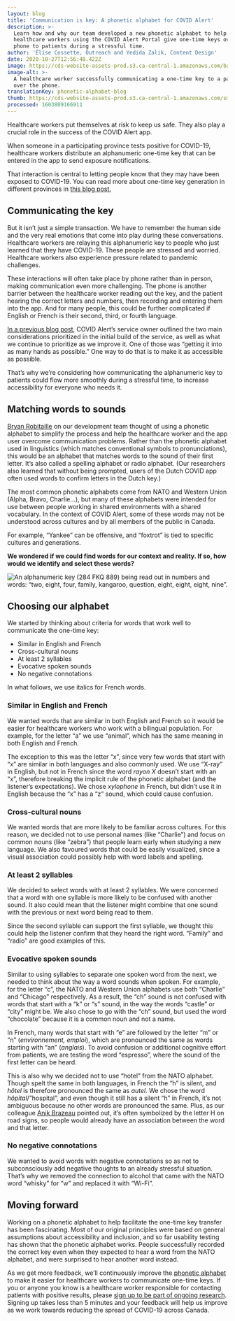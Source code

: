 ```yaml
---
layout: blog
title: 'Communication is key: A phonetic alphabet for COVID Alert'
description: >-
  Learn how and why our team developed a new phonetic alphabet to help
  healthcare workers using the COVID Alert Portal give one-time keys over the
  phone to patients during a stressful time.
author: 'Élise Cossette, Outreach and Yedida Zalik, Content Design'
date: 2020-10-27T12:56:48.422Z
image: https://cds-website-assets-prod.s3.ca-central-1.amazonaws.com/banner_phonetic_alphabetic_blog_8f889946bb.jpg
image-alt: >-
  A healthcare worker successfully communicating a one-time key to a patient
  over the phone.
translationKey: phonetic-alphabet-blog
thumb: https://cds-website-assets-prod.s3.ca-central-1.amazonaws.com/small_banner_phonetic_alphabetic_blog_8f889946bb.jpg
processed: 1603809166911
---
```

Healthcare workers put themselves at risk to keep us safe. They also play a crucial role in the success of the COVID Alert app. 

When someone in a participating province tests positive for COVID-19, healthcare workers distribute an alphanumeric one-time key that can be entered in the app to send exposure notifications.

That interaction is central to letting people know that they may have been exposed to COVID-19. You can read more about one-time key generation in different provinces in [this blog post.](https://digital.canada.ca/2020/09/03/meeting-the-needs-of-healthcare-authorities-to-roll-out-covid-alert-across-canada/)

## Communicating the key

But it isn’t just a simple transaction. We have to remember the human side and the very real emotions that come into play during these conversations. Healthcare workers are relaying this alphanumeric key to people who just learned that they have COVID-19. These people are stressed and worried. Healthcare workers also experience pressure related to pandemic challenges. 

These interactions will often take place by phone rather than in person, making communication even more challenging. The phone is another barrier between the healthcare worker reading out the key, and the patient hearing the correct letters and numbers, then recording and entering them into the app. And for many people, this could be further complicated if English or French is their second, third, or fourth language. 

[In a previous blog post](https://digital.canada.ca/2020/10/02/building-an-effective-exposure-notification-service-like-covid-alert/), COVID Alert’s service owner outlined the two main considerations prioritized in the initial build of the service, as well as what we continue to prioritize as we improve it. One of those was “getting it into as many hands as possible.” One way to do that is to make it as accessible as possible. 

That’s why we’re considering how communicating the alphanumeric key to patients could flow more smoothly during a stressful time, to increase accessibility for everyone who needs it. 

## Matching words to sounds

[Bryan Robitaille](https://twitter.com/RobitailleBryan) on our development team thought of using a phonetic alphabet to simplify the process and help the healthcare worker and the app user overcome communication problems. Rather than the phonetic alphabet used in linguistics (which matches conventional symbols to pronunciations), this would be an alphabet that matches words to the sound of their first letter. It’s also called a spelling alphabet or radio alphabet. (Our researchers also learned that without being prompted, users of the Dutch COVID app often used words to confirm letters in the Dutch key.)  

The most common phonetic alphabets come from NATO and Western Union (Alpha, Bravo, Charlie…), but many of these alphabets were intended for use between people working in shared environments with a shared vocabulary. In the context of COVID Alert, some of these words may not be understood across cultures and by all members of the public in Canada. 

For example, “Yankee” can be offensive, and “foxtrot” is tied to specific cultures and generations. 

**We wondered if we could find words for our context and reality. If so, how would we identify and select these words?**

![An alphanumeric key (284 FKQ 889) being read out in numbers and words: “two, eight, four, family, kangaroo, question, eight, eight, eight, nine”.](https://de2an9clyit2x.cloudfront.net/blog_phonetic_en_7b8f349804.jpg)

## Choosing our alphabet

We started by thinking about criteria for words that work well to communicate the one-time key:

* Similar in English and French
* Cross-cultural nouns
* At least 2 syllables
* Evocative spoken sounds
* No negative connotations 

In what follows, we use italics for French words.

### Similar in English and French

We wanted words that are similar in both English and French so it would be easier for healthcare workers who work with a bilingual population. For example, for the letter “a” we use “animal”, which has the same meaning in both English and French. 

The exception to this was the letter “x”, since very few words that start with “x” are similar in both languages and also commonly used. We use “X-ray” in English, but not in French since the word *rayon X* doesn’t start with an “x”, therefore breaking the implicit rule of the phonetic alphabet (and the listener’s expectations). We chose *xylophone* in French, but didn’t use it in English because the “x” has a “z” sound, which could cause confusion.

### Cross-cultural nouns

We wanted words that are more likely to be familiar across cultures. For this reason, we decided not to use personal names (like “Charlie”) and focus on common nouns (like “zebra”) that people learn early when studying a new language. We also favoured words that could be easily visualized, since a visual association could possibly help with word labels and spelling.

### At least 2 syllables

We decided to select words with at least 2 syllables. We were concerned that a word with one syllable is more likely to be confused with another sound. It also could mean that the listener might combine that one sound with the previous or next word being read to them.

Since the second syllable can support the first syllable, we thought this could help the listener confirm that they heard the right word. “Family” and “radio” are good examples of this.

### Evocative spoken sounds

Similar to using syllables to separate one spoken word from the next, we needed to think about the way a word sounds when spoken. For example, for the letter “c”, the NATO and Western Union alphabets use both “Charlie” and “Chicago” respectively. As a result, the “ch” sound is not confused with words that start with a “k” or “s” sound,  in the way the words “castle” or “city” might be. We also chose to go with the “ch” sound, but used the word “chocolate” because it is a common noun and not a name.

In French, many words that start with “e” are followed by the letter “m” or “n” (*environnement, emploi*), which are pronounced the same as words starting with “an” (*anglais*). To avoid confusion or additional cognitive effort from patients, we are testing the word “espresso”, where the sound of the first letter can be heard.

This is also why we decided not to use “hotel” from the NATO alphabet. Though spelt the same in both languages, in French the “h” is silent, and *hôtel* is therefore pronounced the same as *autel*. We chose the word *hôpital*/”hospital”, and even though it still has a silent “h” in French, it’s not ambiguous because no other words are pronounced the same. Plus, as our colleague [Anik Brazeau](https://twitter.com/BrazeauAnik) pointed out, it’s often symbolized by the letter H on road signs, so people would already have an association between the word and that letter.

### No negative connotations

We wanted to avoid words with negative connotations so as not to subconsciously add negative thoughts to an already stressful situation. That’s why we removed the connection to alcohol that came with the NATO word “whisky” for “w” and replaced it with “Wi-Fi”. 

## Moving forward

Working on a phonetic alphabet to help facilitate the one-time key transfer has been fascinating. Most of our original principles were based on general assumptions about accessibility and inclusion, and so far usability testing has shown that the phonetic alphabet works. People successfully recorded the correct key even when they expected to hear a word from the NATO alphabet, and were surprised to hear another word instead.

As we get more feedback, we’ll continuously improve the [phonetic alphabet](https://digital.canada.ca/phonetic-alphabet/) to make it easier for healthcare workers to communicate one-time keys. If you or anyone you know is a healthcare worker responsible for contacting patients with positive results, please [sign up to be part of ongoing research](https://digital.canada.ca/covid-alert-research-signup/). Signing up takes less than 5 minutes and your feedback will help us improve as we work towards reducing the spread of COVID-19 across Canada.
